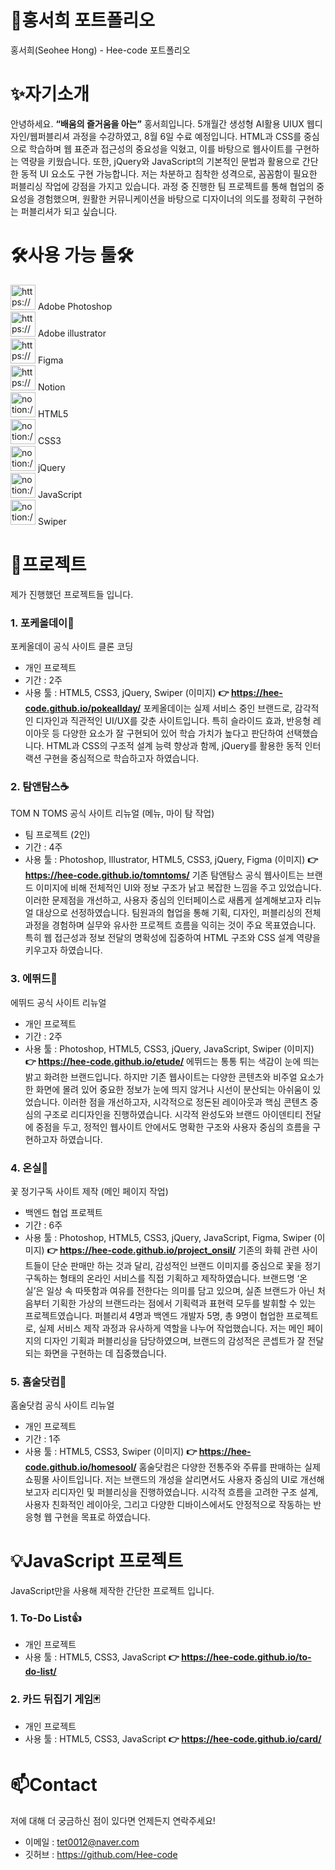 # 📄홍서희 포트폴리오
홍서희(Seohee Hong) - Hee-code 포트폴리오

# ✨자기소개
안녕하세요. **“배움의 즐거움을 아는”** 홍서희입니다.
5개월간 생성형 AI활용 UIUX 웹디자인/웹퍼블리셔 과정을 수강하였고, 8월 6일 수료 예정입니다.
HTML과 CSS를 중심으로 학습하며 웹 표준과 접근성의 중요성을 익혔고, 이를 바탕으로 웹사이트를 구현하는 역량을 키웠습니다.
또한, jQuery와 JavaScript의 기본적인 문법과 활용으로 간단한 동적 UI 요소도 구현 가능합니다.
저는 차분하고 침착한 성격으로, 꼼꼼함이 필요한 퍼블리싱 작업에 강점을 가지고 있습니다.
과정 중 진행한 팀 프로젝트를 통해 협업의 중요성을 경험했으며, 원활한 커뮤니케이션을 바탕으로 디자이너의 의도를 정확히 구현하는 퍼블리셔가 되고 싶습니다.

# 🛠사용 가능 툴🛠
<aside>
<img src="https://prod-files-secure.s3.us-west-2.amazonaws.com/ff4b8b28-a54e-4beb-a320-d534b2894a3b/6a8e0b92-ab55-4a18-a3c8-c9c2b4fda08e/1200px-Adobe_Photoshop_CC_icon.svg.png" alt="https://prod-files-secure.s3.us-west-2.amazonaws.com/ff4b8b28-a54e-4beb-a320-d534b2894a3b/6a8e0b92-ab55-4a18-a3c8-c9c2b4fda08e/1200px-Adobe_Photoshop_CC_icon.svg.png" width="40px" /> Adobe Photoshop

</aside>

<aside>
<img src="https://prod-files-secure.s3.us-west-2.amazonaws.com/ff4b8b28-a54e-4beb-a320-d534b2894a3b/08283d1e-6731-479f-bd2f-72f1146912fc/741cb5ff6ea9b1daed3d1ba974fdfd0379de9d7624e30e1ea41078744d020adada37b6d5f76206c431c28850b74da8b96c7cc5a74f5106ab87f2c57aa2bfe51ff5a9d2b563e28a1ad80ab667edaf603523af515212fbb0d905ddc0db34d56c42.png" alt="https://prod-files-secure.s3.us-west-2.amazonaws.com/ff4b8b28-a54e-4beb-a320-d534b2894a3b/08283d1e-6731-479f-bd2f-72f1146912fc/741cb5ff6ea9b1daed3d1ba974fdfd0379de9d7624e30e1ea41078744d020adada37b6d5f76206c431c28850b74da8b96c7cc5a74f5106ab87f2c57aa2bfe51ff5a9d2b563e28a1ad80ab667edaf603523af515212fbb0d905ddc0db34d56c42.png" width="40px" /> Adobe illustrator

</aside>

<aside>
<img src="https://prod-files-secure.s3.us-west-2.amazonaws.com/ff4b8b28-a54e-4beb-a320-d534b2894a3b/8376e09e-2d54-4c88-91e9-48fd37b28843/5968705.png" alt="https://prod-files-secure.s3.us-west-2.amazonaws.com/ff4b8b28-a54e-4beb-a320-d534b2894a3b/8376e09e-2d54-4c88-91e9-48fd37b28843/5968705.png" width="40px" /> Figma

</aside>

<aside>
<img src="https://prod-files-secure.s3.us-west-2.amazonaws.com/ff4b8b28-a54e-4beb-a320-d534b2894a3b/f7073881-12c7-4e48-aefd-d91aef3858a0/notion.png" alt="https://prod-files-secure.s3.us-west-2.amazonaws.com/ff4b8b28-a54e-4beb-a320-d534b2894a3b/f7073881-12c7-4e48-aefd-d91aef3858a0/notion.png" width="40px" /> Notion

</aside>

<aside>
<img src="notion://custom_emoji/f2d423e4-e0e3-81fe-83e2-00039c8da109/22b423e4-e0e3-8002-a9b3-007a8f3f5dff" alt="notion://custom_emoji/f2d423e4-e0e3-81fe-83e2-00039c8da109/22b423e4-e0e3-8002-a9b3-007a8f3f5dff" width="40px" /> HTML5

</aside>

<aside>
<img src="notion://custom_emoji/f2d423e4-e0e3-81fe-83e2-00039c8da109/22b423e4-e0e3-8031-a4dd-007a3876cec8" alt="notion://custom_emoji/f2d423e4-e0e3-81fe-83e2-00039c8da109/22b423e4-e0e3-8031-a4dd-007a3876cec8" width="40px" /> CSS3

</aside>

<aside>
<img src="notion://custom_emoji/f2d423e4-e0e3-81fe-83e2-00039c8da109/22b423e4-e0e3-8031-8981-007a5de28e7f" alt="notion://custom_emoji/f2d423e4-e0e3-81fe-83e2-00039c8da109/22b423e4-e0e3-8031-8981-007a5de28e7f" width="40px" /> jQuery

</aside>

<aside>
<img src="notion://custom_emoji/f2d423e4-e0e3-81fe-83e2-00039c8da109/22b423e4-e0e3-8055-9e87-007a5ee2c03b" alt="notion://custom_emoji/f2d423e4-e0e3-81fe-83e2-00039c8da109/22b423e4-e0e3-8055-9e87-007a5ee2c03b" width="40px" /> JavaScript

</aside>

<aside>
<img src="notion://custom_emoji/f2d423e4-e0e3-81fe-83e2-00039c8da109/22c423e4-e0e3-8057-9613-007a116c3d73" alt="notion://custom_emoji/f2d423e4-e0e3-81fe-83e2-00039c8da109/22c423e4-e0e3-8057-9613-007a116c3d73" width="40px" /> Swiper

</aside>

# 📝프로젝트
제가 진행했던 프로젝트들 입니다.

### 1. 포케올데이🥗
포케올데이 공식 사이트 클론 코딩
- 개인 프로젝트
- 기간 : 2주
- 사용 툴 : HTML5, CSS3, jQuery, Swiper
(이미지)
**👉 https://hee-code.github.io/pokeallday/**
포케올데이는 실제 서비스 중인 브랜드로, 감각적인 디자인과 직관적인 UI/UX를 갖춘 사이트입니다.
특히 슬라이드 효과, 반응형 레이아웃 등 다양한 요소가 잘 구현되어 있어 학습 가치가 높다고 판단하여 선택했습니다.
HTML과 CSS의 구조적 설계 능력 향상과 함께, jQuery를 활용한 동적 인터랙션 구현을 중심적으로 학습하고자 하였습니다.

### 2. 탐앤탐스☕
TOM N TOMS 공식 사이트 리뉴얼 (메뉴, 마이 탐 작업)
- 팀 프로젝트 (2인)
- 기간 : 4주
- 사용 툴 : Photoshop, Illustrator, HTML5, CSS3, jQuery, Figma
(이미지)
**👉 https://hee-code.github.io/tomntoms/**
기존 탐앤탐스 공식 웹사이트는 브랜드 이미지에 비해 전체적인 UI와 정보 구조가 낡고 복잡한 느낌을 주고 있었습니다.
이러한 문제점을 개선하고, 사용자 중심의 인터페이스로 새롭게 설계해보고자 리뉴얼 대상으로 선정하였습니다.
팀원과의 협업을 통해 기획, 디자인, 퍼블리싱의 전체 과정을 경험하며 실무와 유사한 프로젝트 흐름을 익히는 것이 주요 목표였습니다.
특히 웹 접근성과 정보 전달의 명확성에 집중하여 HTML 구조와 CSS 설계 역량을 키우고자 하였습니다.

### 3. 에뛰드💄
에뛰드 공식 사이트 리뉴얼
- 개인 프로젝트
- 기간 : 2주
- 사용 툴 : Photoshop, HTML5, CSS3, jQuery, JavaScript, Swiper
(이미지)
**👉 https://hee-code.github.io/etude/**
에뛰드는 통통 튀는 색감이 눈에 띄는 밝고 화려한 브랜드입니다.
하지만 기존 웹사이트는 다양한 콘텐츠와 비주얼 요소가 한 화면에 몰려 있어 중요한 정보가 눈에 띄지 않거나 시선이 분산되는 아쉬움이 있었습니다.
이러한 점을 개선하고자, 시각적으로 정돈된 레이아웃과 핵심 콘텐츠 중심의 구조로 리디자인을 진행하였습니다.
시각적 완성도와 브랜드 아이덴티티 전달에 중점을 두고, 정적인 웹사이트 안에서도 명확한 구조와 사용자 중심의 흐름을 구현하고자 하였습니다.

### 4. 온실💐
꽃 정기구독 사이트 제작 (메인 페이지 작업)
- 백엔드 협업 프로젝트
- 기간 : 6주
- 사용 툴 : Photoshop, HTML5, CSS3, jQuery, JavaScript, Figma, Swiper
(이미지)
**👉 https://hee-code.github.io/project_onsil/**
기존의 화훼 관련 사이트들이 단순 판매만 하는 것과 달리, 감성적인 브랜드 이미지를 중심으로 꽃을 정기구독하는 형태의 온라인 서비스를 직접 기획하고 제작하였습니다.
브랜드명 ‘온실’은 일상 속 따뜻함과 여유를 전한다는 의미를 담고 있으며, 실존 브랜드가 아닌 처음부터 기획한 가상의 브랜드라는 점에서 기획력과 표현력 모두를 발휘할 수 있는 프로젝트였습니다.
퍼블리셔 4명과 백엔드 개발자 5명, 총 9명이 협업한 프로젝트로, 실제 서비스 제작 과정과 유사하게 역할을 나누어 작업했습니다.
저는 메인 페이지의 디자인 기획과 퍼블리싱을 담당하였으며, 브랜드의 감성적은 콘셉트가 잘 전달되는 화면을 구현하는 데 집중했습니다.

### 5. 홈술닷컴🍺
홈술닷컴 공식 사이트 리뉴얼
- 개인 프로젝트
- 기간 : 1주
- 사용 툴 : HTML5, CSS3, Swiper
(이미지)
**👉 https://hee-code.github.io/homesool/**
홈술닷컴은 다양한 전통주와 주류를 판매하는 실제 쇼핑몰 사이트입니다.
저는 브랜드의 개성을 살리면서도 사용자 중심의 UI로 개선해보고자 리디자인 및 퍼블리싱을 진행하였습니다.
시각적 흐름을 고려한 구조 설계, 사용자 친화적인 레이아웃, 그리고 다양한 디바이스에서도 안정적으로 작동하는 반응형 웹 구현을 목표로 하였습니다.

# 💡JavaScript 프로젝트
JavaScript만을 사용해 제작한 간단한 프로젝트 입니다.

### 1. To-Do List👍
- 개인 프로젝트
- 사용 툴 : HTML5, CSS3, JavaScript
**👉 https://hee-code.github.io/to-do-list/**

### 2. 카드 뒤집기 게임🃏
- 개인 프로젝트
- 사용 툴 : HTML5, CSS3, JavaScript
**👉 https://hee-code.github.io/card/**

# 📫Contact
저에 대해 더 궁금하신 점이 있다면 언제든지 연락주세요!

- 이메일 : tet0012@naver.com
- 깃허브 : https://github.com/Hee-code
